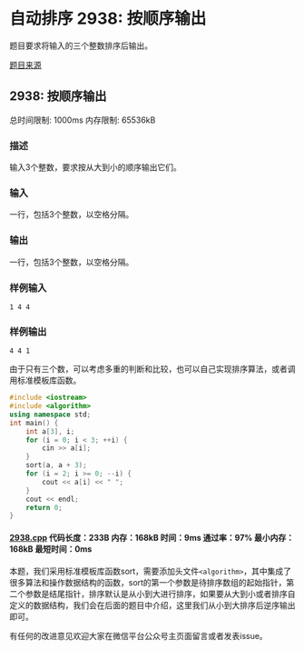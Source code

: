 # 自动排序 2938: 按顺序输出

题目要求将输入的三个整数排序后输出。

[题目来源](http://bailian.openjudge.cn/practice/2938/)

## 2938: 按顺序输出

总时间限制: 1000ms    内存限制: 65536kB

### 描述

输入3个整数，要求按从大到小的顺序输出它们。

### 输入

一行，包括3个整数，以空格分隔。

### 输出

一行，包括3个整数，以空格分隔。

### 样例输入
```
1 4 4
```
### 样例输出
```
4 4 1
```
由于只有三个数，可以考虑多重的判断和比较，也可以自己实现排序算法，或者调用标准模板库函数。
```cpp
#include <iostream>
#include <algorithm>
using namespace std;
int main() {
	int a[3], i;
	for (i = 0; i < 3; ++i) {
		cin >> a[i];
	}
	sort(a, a + 3);
	for (i = 2; i >= 0; --i) {
		cout << a[i] << " ";
	}
	cout << endl;
	return 0;
}
```
#### [2938.cpp](/Code/2900-2999/2938.cpp) 代码长度：233B 内存：168kB 时间：9ms 通过率：97% 最小内存：168kB  最短时间：0ms

本题，我们采用标准模板库函数sort，需要添加头文件```<algorithm>```，其中集成了很多算法和操作数据结构的函数，sort的第一个参数是待排序数组的起始指针，第二个参数是结尾指针，排序默认是从小到大进行排序，如果要从大到小或者排序自定义的数据结构，我们会在后面的题目中介绍，这里我们从小到大排序后逆序输出即可。

有任何的改进意见欢迎大家在微信平台公众号主页面留言或者发表issue。
